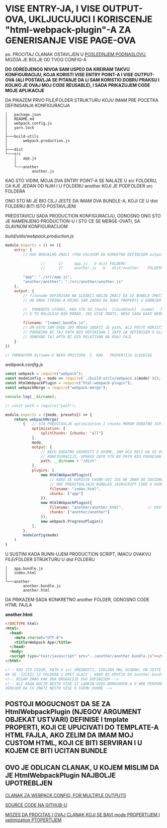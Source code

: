# VISE ENTRY-JA, I VISE OUTPUT-OVA, UKLJUCUJUCI I KORISCENJE "html-webpack-plugin"-A ZA GENERISANJE VISE PAGE-OVA

ps. PROCITAJ CLANAK OSTAVLJEN U [POSLEDNJEM PODNASLOVU](#ovo-je-odlican-clanak-u-kojem-mislim-da-je-htmlwebpackplugin-najbolje-upotrebljen), MOZDA JE BOLJE OD TVOG CONFIG-A

**DO ODREDJENOG NIVOA SAM USPEO DA KREIRAM TAKVU KONFIGURACIJU, KOJA KORISTI VISE ENTRY POINT-A I VISE OUTPUT-OVA (ALI POSTAVLJA SE PITANJE DA LI SAM KORISTIO DOBRU PRAKSU I KOLIKO JE OVAJ MOJ CODE REUSABLE), I SADA PRIKAZUJEM CODE MOJE APLIKACIJE**

DA PIKAZEM PRVO FILE/FOLDER STRUKTURU KOJU IMAM PRE POCETKA DEFINISANJA KONFIGURACIJA

```linux
│   package.json
│   README.md
│   webpack.config.js
│   yarn.lock
│
├───build-utils
│       webpack.production.js
│
├───dist
└───src
    │   app.js
    │
    └───another
            another.js
```

KAO STO VIDIM, MOJA DVA ENTRY POINT-A SE NALAZE U src FOLDERU, CA KJE JEDAN OD NJIH I U FOLDERU another KOJI JE PODFOLDER src FOLDERA

ONO STO MI JE BIO CILJ JESTE DA IMAM DVA BUNDLE-A, KOJI CE U dist FOLDERU BITI ISTO POSTAVLJENI

PREDSTAVICU SADA PRODUCTION KONFIGURACIJU, ODNOSNO ONO STO JE NAMENJENO PRODUCTION-U I STO CE SE MERGE-OVATI, SA GLAVNOM KONFIGURACIJOM

*build/utils/webpack.production.js*

```javascript
module.exports = () => ({
    entry: {
        // OVO BUKVALNO ZNACI (POD USLOVOM DA KOREKTNO DEFINISEM output) DA CU IMATI DVA FAJLA

                //      1)     app.js   U dist FOLDERU
                //      2)     another.js   U   dist/another    FOLDERU

        "app": "./src/app.js",
        "another/another": "./src/another/another.js"
    },
    output: {
        // filename DEFINISAN NA SLEDECI NACIN ZNACI DA CE BUNDLE IMATI IME, KOJE SE PROSLEDJUJE, UPRAVO
        // OD ONOG STRING-A KOJEG SAM ZADAO DA BUDE PROPERTI U GORNJEM entry OBJEKTU

        //  POMENUTE STVARI, KAO STO SU [hash]  [chunkhash]  [name]   MORAM DODATNO ISPITATI
        // U TO MSLUCAJU BIH MORAO, JOS VISE ZNATI, NEGO SADA KAKO WEBPACK FUNKCIONISE UNDER THE HOOD

        filename: "[name].bundle.js",
        // ON OSTO SAM OVDE JOS MOGAO ZADATI JE path, ALI POSTO KORISTIM __dirname (NE ZNAM DA LI JE OVAJ __dirname PROPERTI GLOBALNOG CONTEXT-A, ILI JE VEZAN DIREKTN OZA WEBPACK)
        // POGRESNO BI TAJ PATH BIO DEFINISAN I ZATO GA DEFINISEM U GLAVNOJ KONFIGURACIJI
        // ODNOSNO TAJ APTH BI BIO RELATIVAN NA OVAJ FAJL
    }
})

// POMENUTOM dirname-U NEKO PRISTUPA  I  KAO   PROPERTIJU SLEDECEG       require("path") 
```

*webpack.config.js*

```javascript
const webpack = require("webpack");
const modeConfig = mode => require(`./build-utils/webpack.${mode}`)();
const HtmlWebpackPlugin = require("html-webpack-plugin");
const webpackMerge = require("webpack-merge");

console.log(__dirname);

// const path = require("path");

module.exports = ({mode, presets}) => {
    return webpackMerge(
        {   // STA PREDSTAVLJA optimization I chunks MORAM DODATNO ISPITATI
            optimization: {
                splitChunks: {chunks: "all"}
            },
            mode,
            output: {
                // NECU DODATNO GOVORITI O OVOME, SAM OCU RECI DA SE OVO NE NALAZI U PRODUCTION
                // KONFIGURACIJI, UPRAVO ZATO STO BI PATH BIO POGRESAN
                path: __dirname + "/dist"
            },
            plugins: [
                new HtmlWebpackPlugin({
                    // KAKO SE KORISTE CHUNK-OVI JOS NE ZNAM DO ZAVIDNOG NIVOA, ALI JSNO MI JE DA
                    // ONI PREDSTAVLJAJU BUNDLED JAVASCRIPT CODE U OVOM OVDE KONKRETNOM SLUCAJU 
                    filename: "index.html",
                    chunks: ["app"] 
                }),
                new HtmlWebpackPlugin({
                    filename: "another/another.html",           // OVO MALO IZGLEDA CUDNO, ALI MORAO SAM OVAKO DA DEFINISEM
                    chunks: ["another/another"]
                }),
                new webpack.ProgressPlugin()
            ],
        },
        modeConfig(mode)
    )
}
```

U SUSTINI KADA RUNN-UJEM PRODUCTION SCRIPT, IMACU OVAKVU FILE/FOLDER STRUKTURU U dist FOLDERU

```linux
│   app.bundle.js
│   index.html
│
└───another
        another.bundle.js
        another.html
```

DA PRIKAZEM SADA KONKRETNO another FOLDER, ODNOSNO CODE HTML FAJLA

**another.html**

```html
<!DOCTYPE html>
<html>
  <head>
    <meta charset="UTF-8">
    <title>Webpack App</title>
  </head>
  <body>
  <script type="text/javascript" src="../another/another.bundle.js"></script></body>
</html>

<!-- KAO STO VIDIM, PATH U src VREDNOSTI, IZGLEDA MAL OCUDNO; ON JESTE VALIDAN, ALI SAM DEFINISAO
DA SE 'IZLAZI IZ FOLDERA I OPET ULAZI', KAKO BI UPUTIO DO another.bundle.js  -->
<!-- NISAM ZNAO KAK ODA DRUGACIJE OVO DEFINISEM -->
<!-- ALI KADA NUCIM NESTO VISE IZ LARKIN-OVOG WORKSHOPA-A O WEB PERFORMANCE-MA I CODE SPLITTING-U
VERUJEM DA CU ZNATI NESTO VISE O SVEMU OVOME -->
```

## POSTOJI MOGUCNOST DA SE ZA HtmlWebpackPlugin (NJEGOV ARGUMENT OBJEKAT USTVARI) DEFINISE I tmplate PROPERTI, KOJI CE UPUCIVATI DO TEMPLATE-A HTML FAJLA, AKO ZELIM DA IMAM MOJ CUSTOM HTML, KOJI CE BITI SERVIRAN I U KOJEM CE BITI UCITAN BUNDLE

## OVO JE ODLICAN CLANAK, U KOJEM MISLIM DA JE HtmlWebpackPlugin NAJBOLJE UPOTREBLJEN

[CLANAK ZA WEBPACK CONFIG, FOR MULTIPLE OUTPUTS](https://www.ivarprudnikov.com/static-website-multiple-html-pages-using-webpack-plus-github-example/)

[SOURCE CODE NA GITHUB-U](https://github.com/ivarprudnikov/webpack-static-html-pages)

[MOZES DA PROCITAS I OVAJ CLANAK KOJI SE BAVI mode PROPERTIJEM I optimization PTOPERTIJEM](https://medium.com/webpack/webpack-4-mode-and-optimization-5423a6bc597a)
